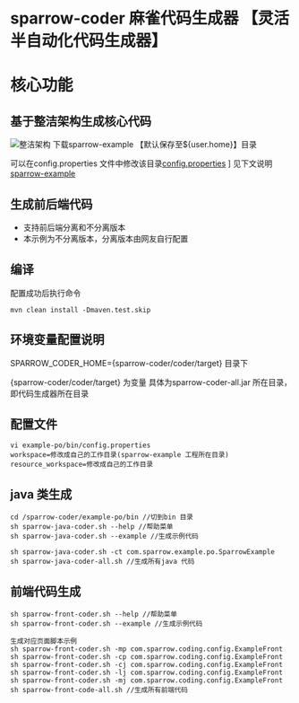 # sparrow-coder 麻雀代码生成器 【灵活半自动化代码生成器】

# 核心功能
## 基于整洁架构生成核心代码
![整洁架构](整洁架构.png)
下载sparrow-example 【默认保存至${user.home}】目录

可以在config.properties 文件中修改该目录[config.properties](./example-po/bin/config.properties)
] 见下文说明
[sparrow-example](https://github.com/sparrowzoo/sparrow-example)

## 生成前后端代码
- 支持前后端分离和不分离版本
- 本示例为不分离版本，分离版本由网友自行配置

## 编译
配置成功后执行命令
```
mvn clean install -Dmaven.test.skip
```


## 环境变量配置说明
SPARROW_CODER_HOME={sparrow-coder/coder/target} 目录下

{sparrow-coder/coder/target} 为变量 具体为sparrow-coder-all.jar 所在目录，即代码生成器所在目录
## 配置文件
```
vi example-po/bin/config.properties
workspace=修改成自己的工作目录(sparrow-example 工程所在目录)
resource_workspace=修改成自己的工作目录
```

## java 类生成

```
cd /sparrow-coder/example-po/bin //切到bin 目录
sh sparrow-java-coder.sh --help //帮助菜单
sh sparrow-java-coder.sh --example //生成示例代码

sh sparrow-java-coder.sh -ct com.sparrow.example.po.SparrowExample
sh sparrow-java-coder-all.sh //生成所有java 代码
```

## 前端代码生成


```
sh sparrow-front-coder.sh --help //帮助菜单
sh sparrow-front-coder.sh --example //生成示例代码

生成对应页面脚本示例
sh sparrow-front-coder.sh -mp com.sparrow.coding.config.ExampleFront
sh sparrow-front-coder.sh -cp com.sparrow.coding.config.ExampleFront
sh sparrow-front-coder.sh -cj com.sparrow.coding.config.ExampleFront
sh sparrow-front-coder.sh -lj com.sparrow.coding.config.ExampleFront
sh sparrow-front-coder.sh -mj com.sparrow.coding.config.ExampleFront
sh sparrow-front-code-all.sh //生成所有前端代码

```


